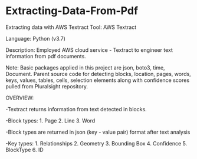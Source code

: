 # Extracting-Data-From-Pdf
Extracting data with AWS Textract
Tool: AWS Textract

Language: Python (v3.7)

Description: Employed AWS cloud service - Textract to engineer text information from pdf documents.

Note: Basic packages applied in this project are json, boto3, time, Document. Parent source code for detecting blocks, location, pages, 
words, keys, values, tables, cells, selection elements along with confidence scores pulled from Pluralsight repository.

OVERVIEW:

-Textract returns information from text detected in blocks.

-Block types: 1. Page 2. Line 3. Word

-Block types are returned in json (key - value pair) format after text analysis

-Key types: 1. Relationships 2. Geometry 3. Bounding Box 4. Confidence 5. BlockType 6. ID

